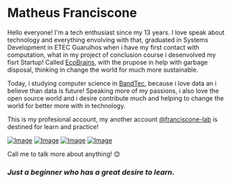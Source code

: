 

 # Matheus Franciscone


Hello everyone! I'm a tech enthusiast since my 13 years. I love speak about technology and everything envolving with that, graduated in Systems Development in ETEC Guarulhos when i have my first contact with computation, what in my project of conclusion course i desenvolved my fisrt Startup! Called [EcoBrains](https://github.com/OB-Group/WebSite-EcoBrains), with the prupose in help with garbage disposal, thinking in change the world for much more sustainable.

Today, i studying computer science in [BandTec](https:/github.com/BandTec), because i love data an i believe than data is future! Speaking more of my passions, i also love the open source world and i desire contribute much and helping to change the world for better more with in technology.

This is my profesional account, my another account [@franciscone-lab](https:/github.com/franciscone-lab) is destined for learn and practice!

[![Image](https://img.shields.io/badge/Facebook-1877F2?style=for-the-badge&logo=facebook&logoColor=white)](https://www.facebook.com/matheus.franciscone.7)
[![Image](https://img.shields.io/badge/LinkedIn-0077B5?style=for-the-badge&logo=linkedin&logoColor=white)](https://www.linkedin.com/in/matheusfranciscone/)
[![Image](https://img.shields.io/badge/Instagram-E4405F?style=for-the-badge&logo=instagram&logoColor=white)](https://www.instagram.com/_franciscone/)
[![Image](https://img.shields.io/badge/Gmail-D14836?style=for-the-badge&logo=gmail&logoColor=white)](mailto:mathfranciscone@gmail.com)

Call me to talk more about anything! 😊

### _Just a beginner who has a great desire to learn._

